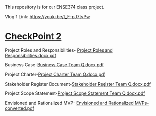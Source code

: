 This repository is for our ENSE374 class project.

Vlog 1 Link: https://youtu.be/t_F-pJ7tvPw

<h1><ins>CheckPoint 2</ins></h1>

Project Roles and Responsibilities- [Project Roles and Responsibilities.docx.pdf](https://github.com/TeamQ-ENSE374/TeamQ/files/7349448/Project.Roles.and.Responsibilities.docx.pdf)<br>

Business Case-[Business Case Team Q.docx.pdf](https://github.com/TeamQ-ENSE374/TeamQ/files/7349461/Business.Case.Team.Q.docx.pdf)<br>

Project Charter-[Project Charter Team Q.docx.pdf](https://github.com/TeamQ-ENSE374/TeamQ/files/7349464/Project.Charter.Team.Q.docx.pdf)<br>

Stakeholder Register Document-[Stakeholder Register Team Q.docx.pdf](https://github.com/TeamQ-ENSE374/TeamQ/files/7349479/Stakeholder.Register.Team.Q.docx.pdf)<br>

Project Scope Statement-[Project Scope Statement Team Q.docx.pdf](https://github.com/TeamQ-ENSE374/TeamQ/files/7349484/Project.Scope.Statement.Team.Q.docx.pdf)<br>

Envisioned and Rationalized MVP- [Envisioned and Rationalized MVPs-converted.pdf](https://github.com/TeamQ-ENSE374/TeamQ/files/7349501/Envisioned.and.Rationalized.MVPs-converted.pdf)<br>

